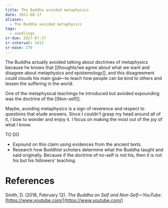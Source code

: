 ```yaml
---
title: The Buddha avoided metaphysics
date: 2021-08-17
aliases:
  - The Buddha avoided metaphysics
tags:
  - seedlings
sr-due: 2027-07-27
sr-interval: 1412
sr-ease: 270
---
```

The Buddha actually avoided talking about doctrines of metaphysics because he knows that [[thoughts/we agree about what we want and disagree about metaphysics and epistemology]], and this disagreement could clouds his main goal—to teach how people can be kind to others and lessen the suffering in the world.

One of the metaphysical teachings he introduced but avoided expounding was the doctrine of the [[Non-self]].

Maybe, avoiding metaphysics is a sign of reverence and respect to questions that elude answers. Since I couldn't grasp my head around all of it, I bow to wonder and enjoy it. I focus on making the most out of the joy of what I know.

TO DO

- Expound on this claim using evidences from the ancient texts.
- Research how Buddhist scholars determine what the Buddha taught and said originally. Because if the doctrine of no-self is not his, then it is not his but his followers' teaching.

# References

Smith, D. (2018, February 12). *The Buddha on Self and Non-Self—YouTube*. [https://www.youtube.com/](https://www.youtube.com/)


